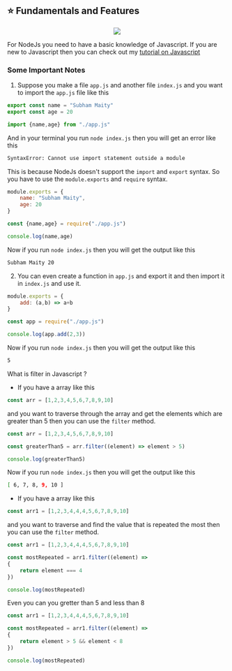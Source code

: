 ## ⭐ Fundamentals and Features




<p align="center">
                <img style={{ position: "relative" ,opacity: 1 ,borderRadius: "10px" ,overflow: "hidden" , marginTop:"20px" , marginBottom: "20px"}}
                src="https://media.giphy.com/media/5Sl1sMiMJTgXXTZjrL/giphy.gif"
               />
            </p>

For NodeJs you need to have a basic knowledge of Javascript. If you are new to Javascript then you can check out my [tutorial on Javascript](https://codexam.vercel.app/docs/js)

### Some Important Notes

1. Suppose you make a file `app.js` and another file `index.js` and you want to import the `app.js` file like this

```js filename="app.js"
export const name = "Subham Maity"
export const age = 20
```

```js filename="index.js"
import {name,age} from "./app.js"
```
And in your terminal you run `node index.js` then you will get an error like this
```bash
SyntaxError: Cannot use import statement outside a module
```
This is because NodeJs doesn't support the `import` and `export` syntax. So you have to use the `module.exports` and `require` syntax.

```js filename="app.js"
module.exports = {
    name: "Subham Maity",
    age: 20
}
```

```js filename="index.js"
const {name,age} = require("./app.js")

console.log(name,age)
```

Now if you run `node index.js` then you will get the output like this
```bash
Subham Maity 20
```
2. You can even create a function in `app.js` and export it and then import it in `index.js` and use it.

```js filename="app.js"
module.exports = {
    add: (a,b) => a+b
}
```

```js filename="index.js"
const app = require("./app.js")

console.log(app.add(2,3))
```

Now if you run `node index.js` then you will get the output like this

```bash
5
```


What is filter in Javascript ?

- If you have a array like this

```js
const arr = [1,2,3,4,5,6,7,8,9,10]
```
and you want to traverse through the array and get the elements which are greater than 5 then you can use the `filter` method.

```js
const arr = [1,2,3,4,5,6,7,8,9,10]

const greaterThan5 = arr.filter((element) => element > 5)

console.log(greaterThan5)

```

Now if you run `node index.js` then you will get the output like this

```bash
[ 6, 7, 8, 9, 10 ]
```

- If you have a array like this

```js
const arr1 = [1,2,3,4,4,4,5,6,7,8,9,10]
```
and you want to traverse and find the value that is repeated the most then you can use the `filter` method.

```js
const arr1 = [1,2,3,4,4,4,5,6,7,8,9,10]

const mostRepeated = arr1.filter((element) =>
{
    return element === 4
})

console.log(mostRepeated)

```

Even you can you gretter than 5 and less than 8

```js
const arr1 = [1,2,3,4,4,4,5,6,7,8,9,10]

const mostRepeated = arr1.filter((element) =>
{
    return element > 5 && element < 8
})

console.log(mostRepeated)

```



